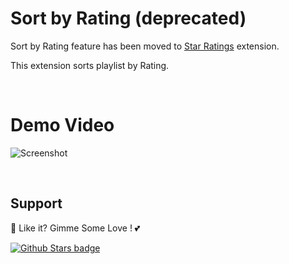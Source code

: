 # Sort by Rating (deprecated)

Sort by Rating feature has been moved to [Star Ratings](https://github.com/duffey/spicetify-star-ratings) extension.

This extension sorts playlist by Rating.

<br />

# Demo Video

![Screenshot](https://raw.githubusercontent.com/Tetrax-10/Spicetify-Extensions/master/Sort-by-Rating/screenshot.gif)

<br />

## Support

🌟 Like it? Gimme Some Love ! 💕

[![Github Stars badge](https://img.shields.io/github/stars/Tetrax-10/Spicetify-Extensions?logo=github&style=social)](https://github.com/Tetrax-10/Spicetify-Extensions)

